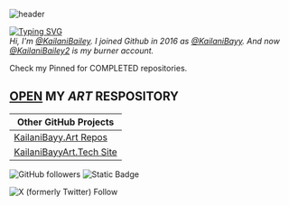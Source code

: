 ![header](https://github.com/user-attachments/assets/68331c15-c3d6-4bd3-8aff-1f14075beff0)

[![Typing SVG](https://readme-typing-svg.demolab.com?font=Fira+Code&size=33&duration=2000&pause=1000&color=F718DC&background=FF496300&random=false&width=435&lines=✨Dat+CyberSec+Mami.✨)](https://git.io/typing-svg) <br>
*Hi, I'm [@KailaniBailey](https://github.com/KailaniBailey). I joined Github in 2016 as [@KailaniBayy](https://github.com/KailaniBayy). And now [@KailaniBailey2](https://github.com/KailaniBailey2) is my burner account.*

Check my Pinned for COMPLETED repositories.

## [OPEN](https://github.com/KailaniBailey/KailaniBayy.Art/) MY *ART* RESPOSITORY
|**Other GitHub Projects**|
|-------------------|
|[KailaniBayy.Art Repos](https://github.com/users/KailaniBailey/projects/2)|
|[KailaniBayyArt.Tech Site](https://github.com/users/KailaniBailey/projects/3)|

![GitHub followers](https://img.shields.io/github/followers/KailaniBailey)
 ![Static Badge](https://img.shields.io/badge/Coding%20Language(s)-Python-purple)

 
![X (formerly Twitter) Follow](https://img.shields.io/twitter/follow/kailanibayy)


<!---
KailaniBailey/KailaniBailey is a ✨ special ✨ repository because its `README.md` (this file) appears on your GitHub profile.
You can click the Preview link to take a look at your changes.
--->
